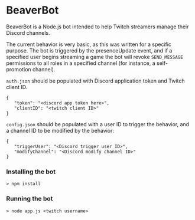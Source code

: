 BeaverBot 
=========

BeaverBot is a Node.js bot intended to help Twitch streamers manage their Discord channels.

The current behavior is very basic, as this was written for a specific purpose. The bot is triggered by the presenceUpdate event, and if a specified user begins streaming a game the bot will revoke `SEND_MESSAGE` permissions to all roles in a specified channel (for instance, a self-promotion channel).

`auth.json` should be populated with Discord application token and Twitch client ID.

```
{
   "token": "<discord app token here>",
   "clientID": "<twitch client ID>"
}
```

`config.json` should be populated with a user ID to trigger the behavior, and a channel ID to be modified by the behavior:

```
{
   "triggerUser": "<Discord trigger user ID>",
   "modifyChannel": "<Discord modify channel ID>"
}
```

### Installing the bot

```
> npm install
```

### Running the bot

```
> node app.js <twitch username>
```